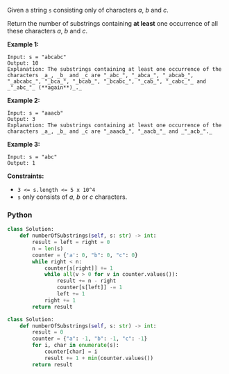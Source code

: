 Given a string  `s` consisting only of characters  _a_,  _b_  and  _c_.

Return the number of substrings containing  **at least** one occurrence of all these characters  _a_,  _b_  and  _c_.

**Example 1:**

```
Input: s = "abcabc"
Output: 10
Explanation: The substrings containing at least one occurrence of the characters _a_, _b_ and _c are "_abc_", "_abca_", "_abcab_", "_abcabc_", "_bca_", "_bcab_", "_bcabc_", "_cab_", "_cabc_"_ and _"_abc_"_ (**again**)_._ 
```

**Example 2:**

```
Input: s = "aaacb"
Output: 3
Explanation: The substrings containing at least one occurrence of the characters _a_, _b_ and _c are "_aaacb_", "_aacb_"_ and _"_acb_"._  
```

**Example 3:**

```
Input: s = "abc"
Output: 1
```

**Constraints:**

- `3 <= s.length <= 5 x 10^4`
- `s` only consists of _a_,  _b_  or  _c_ characters.

### Python

```python
class Solution:
    def numberOfSubstrings(self, s: str) -> int:
        result = left = right = 0
        n = len(s)
        counter = {'a': 0, "b": 0, "c": 0}
        while right < n:
            counter[s[right]] += 1
            while all(v > 0 for v in counter.values()):
                result += n - right
                counter[s[left]] -= 1
                left += 1
            right += 1
        return result
```

```python
class Solution:
    def numberOfSubstrings(self, s: str) -> int:
        result = 0
        counter = {"a": -1, "b": -1, "c": -1}
        for i, char in enumerate(s):
            counter[char] = i
            result += 1 + min(counter.values())
        return result
```